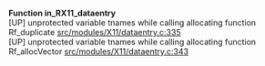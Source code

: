   
__Function in_RX11_dataentry__  
  [UP] unprotected variable tnames while calling allocating function Rf_duplicate [src/modules/X11/dataentry.c:335](https://github.com/wch/r-source/blob/9ba82d4f88096b54b64e33ffbe13a331db89512e/src/modules/X11/dataentry.c/#L335)  
  [UP] unprotected variable tnames while calling allocating function Rf_allocVector [src/modules/X11/dataentry.c:343](https://github.com/wch/r-source/blob/9ba82d4f88096b54b64e33ffbe13a331db89512e/src/modules/X11/dataentry.c/#L343)  
